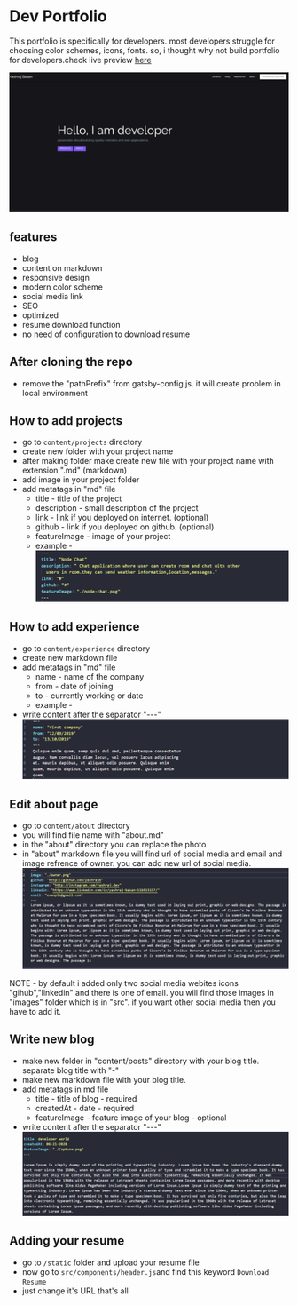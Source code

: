 # Dev Portfolio

This portfolio is specifically for developers. most developers struggle for choosing color schemes, icons, fonts. so, i thought why not build portfolio for developers.check live preview [here](https://yashrajb.github.io/dev-portfolio)

![dev portfolio](https://github.com/yashrajb/dev-portfolio/blob/master/repo/Screenshot%20(24).png)

## features
  * blog
  * content on markdown
  * responsive design
  * modern color scheme
  * social media link
  * SEO
  * optimized 
  * resume download function
  * no need of configuration to download resume
  
## After cloning the repo
   
   * remove the "pathPrefix" from gatsby-config.js. it will create problem in local environment

## How to add projects

  * go to `content/projects` directory
  * create new folder with your project name
  * after making folder make create new file with your project name with extension ".md" (markdown)
  * add image in your project folder
  * add metatags in "md" file
    * title - title of the project
    * description - small description of the project
    * link - link if you deployed on internet. (optional)
    * github - link if you deployed on github. (optional)
    * featureImage - image of your project
    * example - 
    ![example](https://raw.githubusercontent.com/yashrajb/dev-portfolio/master/repo/Capture.PNG)
  
## How to add experience

  * go to `content/experience` directory
  * create new markdown file
  * add metatags in "md" file
    * name - name of the company
    * from - date of joining
    * to - currently working or date
    * example - 
  * write content after the separator "---"
    ![example](https://raw.githubusercontent.com/yashrajb/dev-portfolio/master/repo/Capture2.PNG)

## Edit about page

  * go to `content/about` directory
  * you will find file name with "about.md"
  * in the "about" directory you can replace the photo
  * in "about" markdown file you will find url of social media and email and image refrence of owner. you can add new url of social media.
    ![example](https://raw.githubusercontent.com/yashrajb/dev-portfolio/master/repo/Capture3.PNG)
    
 NOTE - by default i added only two social media webites icons "gihub","linkedin" and there is one of email. you will find those images in "images" folder which is in "src". if you want other social media then you have to add it.
  
## Write new blog
   * make new folder in "content/posts" directory with your blog title. separate blog title with "-"
   * make new markdown file with your blog title.
   * add metatags in md file
      * title - title of blog - required
      * createdAt - date - required
      * featureImage - feature image of your blog - optional
   * write content after the separator "---"
   ![example](https://raw.githubusercontent.com/yashrajb/dev-portfolio/master/repo/capture4.PNG)

## Adding your resume
   * go to `/static` folder and upload your resume file
   * now go to `src/components/header.js`and find this keyword `Download Resume`
   * just change it's URL that's all

